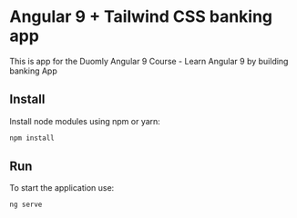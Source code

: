 # Angular 9 + Tailwind CSS banking app

This is app for the Duomly Angular 9 Course - Learn Angular 9 by building banking App

## Install

Install node modules using npm or yarn:

```bash
npm install
```

## Run

To start the application use:
```python
ng serve
```